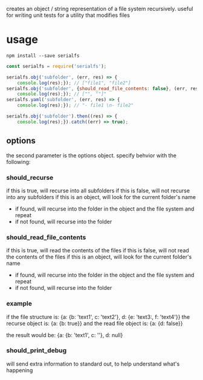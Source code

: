 creates an object / string representation of a file system recursively. useful for writing unit tests for a utility that modifies files

# usage

```shell
npm install --save serialfs
```

```javascript
const serialfs = require('serialfs');

serialfs.obj('subfolder', (err, res) => {
    console.log(res);}); // ["file1", "file2"]
serialfs.obj('subfolder', {should_read_file_contents: false}, (err, res) => {
    console.log(res);}); // ["", ""]"
serialfs.yaml('subfolder', (err, res) => {
    console.log(res);}); // "- file1 \n- file2"

serialfs.obj('subfolder').then((res) => {
    console.log(res);}).catch((err) => true);
```

## options

the second parameter is the options object. specify behvior with the following:

### should_recurse

if this is true, will recurse into all subfolders
if this is false, will not recurse into any subfolders
if this is an object, will look for the current folder's name
- if found, will recurse into the folder in the object and the file system and repeat
- if not found, will recurse into the folder

### should_read_file_contents

if this is true, will read the contents of the files
if this is false, will not read the contents of the files
if this is an object, will look for the current folder's name
- if found, will recurse into the folder in the object and the file system and repeat
- if not found, will recurse into the folder

### example
if the file structure is:
{a: {b: 'text1', c: 'text2'}, d: {e: 'text3:, f: 'text4'}}
the recurse object is:
{a: {b: true}}
and the read file object is:
{a: {d: false}}

the result would be:
{a: {b: 'text1', c: ''}, d: null}

### should_print_debug

will send extra information to standard out, to help understand what's happening
